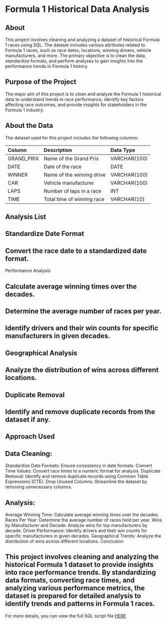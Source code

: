 # Formula 1 Historical Data Analysis

## About

This project involves cleaning and analyzing a dataset of historical Formula 1 races using SQL. The dataset includes various attributes related to Formula 1 races, such as race dates, locations, winning drivers, vehicle manufacturers, and more. The primary objective is to clean the data, standardize formats, and perform analyses to gain insights into the performance trends in Formula 1 history.

## Purpose of the Project

The major aim of this project is to clean and analyze the Formula 1 historical data to understand trends in race performance, identify key factors affecting race outcomes, and provide insights for stakeholders in the Formula 1 industry.

## About the Data

The dataset used for this project includes the following columns:

| Column                  | Description                             | Data Type      |
| :---------------------- | :-------------------------------------- | :------------- |
| GRAND_PRIX            | Name of the Grand Prix            | VARCHAR(100)   |
| DATE                  | Date of the race         | DATE    |
| WINNER                    | Name of the winning drive              | VARCHAR(100)    |
| CAR           | Vehicle manufacturer              | VARCHAR(100)    |
| LAPS                  | Number of laps in a race  | INT  |
| TIME            | Total time of winning race      | VARCHAR(10)   |


## Analysis List

## Standardize Date Format

## Convert the race date to a standardized date format.
Performance Analysis

## Calculate average winning times over the decades.
## Determine the average number of races per year.
## Identify drivers and their win counts for specific manufacturers in given decades.
## Geographical Analysis

## Analyze the distribution of wins across different locations.
## Duplicate Removal

## Identify and remove duplicate records from the dataset if any.
## Approach Used

## Data Cleaning:
Standardize Date Formats: Ensure consistency in date formats.
Convert Time Values: Convert race times to a numeric format for analysis.
Duplicate Removal: Identify and remove duplicate records using Common Table Expressions (CTE).
Drop Unused Columns: Streamline the dataset by removing unnecessary columns.

## Analysis:
Average Winning Time: Calculate average winning times over the decades.
Races Per Year: Determine the average number of races held per year.
Wins by Manufacturer and Decade: Analyze wins for top manufacturers by decade.
Driver Performance: Identify drivers and their win counts for specific manufacturers in given decades.
Geographical Trends: Analyze the distribution of wins across different locations.
Conclusion

## This project involves cleaning and analyzing the historical Formula 1 dataset to provide insights into race performance trends. By standardizing data formats, converting race times, and analyzing various performance metrics, the dataset is prepared for detailed analysis to identify trends and patterns in Formula 1 races.

For more details, you can view the full SQL script file [HERE](https://github.com/Dilan-GitHub/F1_Analysis/blob/main/F1.sql)
